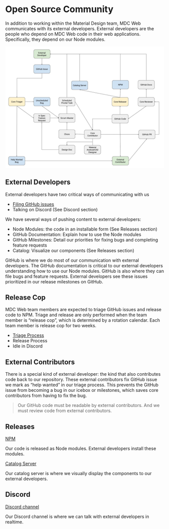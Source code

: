 # Open Source Community

In addition to working within the Material Design team, MDC Web communicates
with its external developers. External developers are the people who depend on
MDC Web code in their web applications. Specifically, they depend on our Node
modules.

![MDC Web External Feedback Loops](feedback.jpg?raw=true)

## External Developers

External developers have two critical ways of communicating with us

* [Filing GitHub issues](https://github.com/material-components/material-components-web/issues)
* Talking on Discord (See Discord section)

We have several ways of pushing content to external developers:

* Node Modules: the code in an installable form (See Releases section)
* GitHub Documentation: Explain how to use the Node modules
* GitHub Milestones: Detail our priorities for fixing bugs and completing feature requests
* Catalog: Visualize our components (See Releases section)

GitHub is where we do most of our communication with external developers. The
GitHub documentation is critical to our external developers understanding how
to use our Node modules. GitHub is also where they can file bugs and feature
requests. External developers see these issues prioritized in our release milestones
on GitHub.

## Release Cop

MDC Web team members are expected to triage GitHub issues and release code to
NPM. Triage and release are only performed when the team member is
“release cop”, which is determined by a rotation calendar. Each team member is
release cop for two weeks.

* [Triage Process](triage.md)
* Release Process
* Idle in Discord

## External Contributors

There is a special kind of external developer: the kind that also contributes
code back to our repository. These external contributors fix GitHub issue we
mark as “help wanted” in our triage process. This prevents the GitHub issue from
becoming a bug in our icebox or milestones, which saves core contributors from
having to fix the bug.

> Our GitHub code must be readable by external contributors. And we must review
> code from external contributors.

## Releases

[NPM](https://www.npmjs.com/org/material)

Our code is released as Node modules. External developers install these modules.

[Catalog Server](https://material-components.github.io/material-components-web-catalog/)

Our catalog server is where we visually display the components to our external
developers.

## Discord

[Discord channel](https://discordapp.com/invite/material-components)

Our Discord channel is where we can talk with external developers in realtime.
